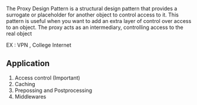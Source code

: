 The Proxy Design Pattern is a structural design pattern that provides a surrogate or placeholder for another object to control access to it. This pattern is useful when you want to add an extra layer of control over access to an object. The proxy acts as an intermediary, controlling access to the real object

EX : VPN , College Internet

## Application
   1) Access control (Important)
   2) Caching
   3) Prepossing and Postprocessing
   4) Middlewares